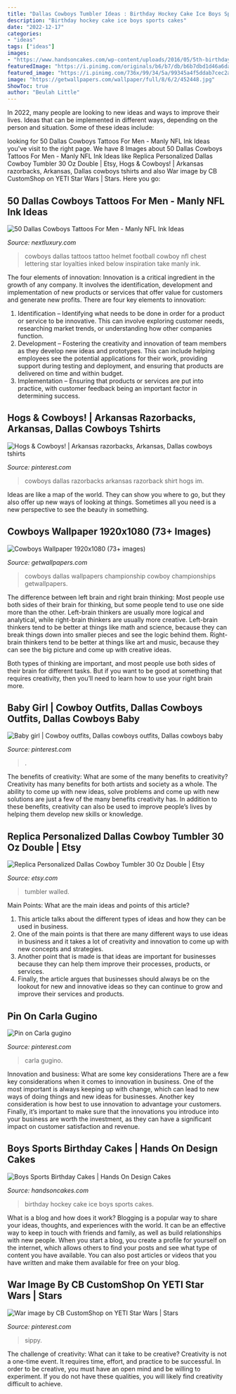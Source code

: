 ```yaml
---
title: "Dallas Cowboys Tumbler Ideas : Birthday Hockey Cake Ice Boys Sports Cakes"
description: "Birthday hockey cake ice boys sports cakes"
date: "2022-12-17"
categories:
- "ideas"
tags: ["ideas"]
images:
- "https://www.handsoncakes.com/wp-content/uploads/2016/05/5th-birthday-boys-cake-hockey-ice-hockey-065.jpg"
featuredImage: "https://i.pinimg.com/originals/b6/b7/db/b6b7dbd1d46a6daffe325426383ecbe9.jpg"
featured_image: "https://i.pinimg.com/736x/99/34/5a/99345a4f5ddab7cec2a3ba0821811a35--dallas-cowboys-shirt-ideas.jpg"
image: "https://getwallpapers.com/wallpaper/full/8/6/2/452448.jpg"
ShowToc: true
author: "Beulah Little"
---
```



In 2022, many people are looking to new ideas and ways to improve their lives. Ideas that can be implemented in different ways, depending on the person and situation. Some of these ideas include: 

	

		
looking for 50 Dallas Cowboys Tattoos For Men - Manly NFL Ink Ideas you've visit to the right page. We have 8 Images about 50 Dallas Cowboys Tattoos For Men - Manly NFL Ink Ideas like Replica Personalized Dallas Cowboy Tumbler 30 Oz Double | Etsy, Hogs &amp; Cowboys! | Arkansas razorbacks, Arkansas, Dallas cowboys tshirts and also War image by CB CustomShop on YETI Star Wars | Stars. Here you go:
		
    
## 50 Dallas Cowboys Tattoos For Men - Manly NFL Ink Ideas

<img loading=lazy src="http://nextluxury.com/wp-content/uploads/guys-dallas-cowboys-football-helmet-lettering-chest-tattoos.jpg" onerror="this.onerror=null;this.src='https://tse2.mm.bing.net/th?id=OIP.iXtcfRjYD59yrQsNW8uSlgHaF-&amp;pid=15.1';" alt="50 Dallas Cowboys Tattoos For Men - Manly NFL Ink Ideas">

_Source: nextluxury.com_

>cowboys dallas tattoos tattoo helmet football cowboy nfl chest lettering star loyalties inked below inspiration take manly ink. 

	

The four elements of innovation:
Innovation is a critical ingredient in the growth of any company. It involves the identification, development and implementation of new products or services that offer value for customers and generate new profits.
There are four key elements to innovation:
1) Identification – Identifying what needs to be done in order for a product or service to be innovative. This can involve exploring customer needs, researching market trends, or understanding how other companies function.
2) Development – Fostering the creativity and innovation of team members as they develop new ideas and prototypes. This can include helping employees see the potential applications for their work, providing support during testing and deployment, and ensuring that products are delivered on time and within budget. 
3) Implementation – Ensuring that products or services are put into practice, with customer feedback being an important factor in determining success.

    
## Hogs &amp; Cowboys! | Arkansas Razorbacks, Arkansas, Dallas Cowboys Tshirts

<img loading=lazy src="https://i.pinimg.com/736x/99/34/5a/99345a4f5ddab7cec2a3ba0821811a35--dallas-cowboys-shirt-ideas.jpg" onerror="this.onerror=null;this.src='https://tse1.mm.bing.net/th?id=OIP.9jU5yd5bPSA1DpxuKNjBjAHaHa&amp;pid=15.1';" alt="Hogs &amp; Cowboys! | Arkansas razorbacks, Arkansas, Dallas cowboys tshirts">

_Source: pinterest.com_

>cowboys dallas razorbacks arkansas razorback shirt hogs im. 

	

Ideas are like a map of the world. They can show you where to go, but they also offer up new ways of looking at things. Sometimes all you need is a new perspective to see the beauty in something.

    
## Cowboys Wallpaper 1920x1080 (73+ Images)

<img loading=lazy src="https://getwallpapers.com/wallpaper/full/8/6/2/452448.jpg" onerror="this.onerror=null;this.src='https://tse3.mm.bing.net/th?id=OIP.-adsE3M3PKEiLeb342OSAAHaEK&amp;pid=15.1';" alt="Cowboys Wallpaper 1920x1080 (73+ images)">

_Source: getwallpapers.com_

>cowboys dallas wallpapers championship cowboy championships getwallpapers. 

	

The difference between left brain and right brain thinking:
Most people use both sides of their brain for thinking, but some people tend to use one side more than the other. Left-brain thinkers are usually more logical and analytical, while right-brain thinkers are usually more creative.
Left-brain thinkers tend to be better at things like math and science, because they can break things down into smaller pieces and see the logic behind them. Right-brain thinkers tend to be better at things like art and music, because they can see the big picture and come up with creative ideas.

Both types of thinking are important, and most people use both sides of their brain for different tasks. But if you want to be good at something that requires creativity, then you’ll need to learn how to use your right brain more.

    
## Baby Girl | Cowboy Outfits, Dallas Cowboys Outfits, Dallas Cowboys Baby

<img loading=lazy src="https://i.pinimg.com/originals/b6/b7/db/b6b7dbd1d46a6daffe325426383ecbe9.jpg" onerror="this.onerror=null;this.src='https://tse1.mm.bing.net/th?id=OIP.v2hiVGFPUumvsXDJoYYusAHaMf&amp;pid=15.1';" alt="Baby girl | Cowboy outfits, Dallas cowboys outfits, Dallas cowboys baby">

_Source: pinterest.com_

>. 

	

The benefits of creativity: What are some of the many benefits to creativity?
Creativity has many benefits for both artists and society as a whole. The ability to come up with new ideas, solve problems and come up with new solutions are just a few of the many benefits creativity has. In addition to these benefits, creativity can also be used to improve people’s lives by helping them develop new skills or knowledge.

    
## Replica Personalized Dallas Cowboy Tumbler 30 Oz Double | Etsy

<img loading=lazy src="https://i.etsystatic.com/19664696/r/il/d9df93/1840415767/il_794xN.1840415767_61fh.jpg" onerror="this.onerror=null;this.src='https://tse4.mm.bing.net/th?id=OIP.N5ubq-6xDaspda0i_eW1ZAHaPS&amp;pid=15.1';" alt="Replica Personalized Dallas Cowboy Tumbler 30 Oz Double | Etsy">

_Source: etsy.com_

>tumbler walled. 

	

Main Points: What are the main ideas and points of this article?
1. This article talks about the different types of ideas and how they can be used in business.
2. One of the main points is that there are many different ways to use ideas in business and it takes a lot of creativity and innovation to come up with new concepts and strategies.
3. Another point that is made is that ideas are important for businesses because they can help them improve their processes, products, or services.
4. Finally, the article argues that businesses should always be on the lookout for new and innovative ideas so they can continue to grow and improve their services and products.

    
## Pin On Carla Gugino

<img loading=lazy src="https://i.pinimg.com/736x/cd/10/75/cd10752c38fe2d0b66f8f1f8d1828843.jpg" onerror="this.onerror=null;this.src='https://tse1.mm.bing.net/th?id=OIP.Jp8EUZO71T_orjlArI60cgAAAA&amp;pid=15.1';" alt="Pin on Carla gugino">

_Source: pinterest.com_

>carla gugino. 

	

Innovation and business: What are some key considerations
There are a few key considerations when it comes to innovation in business. One of the most important is always keeping up with change, which can lead to new ways of doing things and new ideas for businesses. Another key consideration is how best to use innovation to advantage your customers. Finally, it’s important to make sure that the innovations you introduce into your business are worth the investment, as they can have a significant impact on customer satisfaction and revenue.

    
## Boys Sports Birthday Cakes | Hands On Design Cakes

<img loading=lazy src="https://www.handsoncakes.com/wp-content/uploads/2016/05/5th-birthday-boys-cake-hockey-ice-hockey-065.jpg" onerror="this.onerror=null;this.src='https://tse2.mm.bing.net/th?id=OIP.ilsmWFIzmws-Che2onIg2wHaFj&amp;pid=15.1';" alt="Boys Sports Birthday Cakes | Hands On Design Cakes">

_Source: handsoncakes.com_

>birthday hockey cake ice boys sports cakes. 

	

What is a blog and how does it work?
Blogging is a popular way to share your ideas, thoughts, and experiences with the world. It can be an effective way to keep in touch with friends and family, as well as build relationships with new people. When you start a blog, you create a profile for yourself on the internet, which allows others to find your posts and see what type of content you have available. You can also post articles or videos that you have written and make them available for free on your blog.

    
## War Image By CB CustomShop On YETI Star Wars | Stars

<img loading=lazy src="https://i.pinimg.com/originals/f5/0b/09/f50b092cbb8330de1cc7454e542c82de.jpg" onerror="this.onerror=null;this.src='https://tse3.mm.bing.net/th?id=OIP.1ew5uue3sJHSUw-8ouznWAHaJ4&amp;pid=15.1';" alt="War image by CB CustomShop on YETI Star Wars | Stars">

_Source: pinterest.com_

>sippy. 

	

The challenge of creativity: What can it take to be creative?
Creativity is not a one-time event. It requires time, effort, and practice to be successful. In order to be creative, you must have an open mind and be willing to experiment. If you do not have these qualities, you will likely find creativity difficult to achieve.

